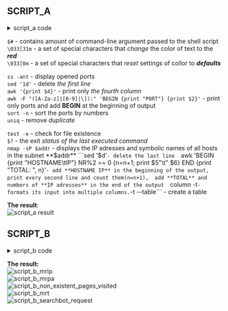 SCRIPT_A
---------

<details><summary>script_a code</summary>

```
#!/bin/bash

function find_open_ports() {
        ss -ant | sed '1d' | awk '{print $4}' | awk -F "([A-Za-z]|[0-9]|\]):" 'BEGIN {print "PORT"} {print $2}' | sort -n | uniq
}

function check_install_nmap() {
        test -e /usr/bin/nmap
        if [ "$?" == "false" ]
        then
                echo "nmap is NOT installed. Start installind"
                sudo apt install nmap
        fi
}

function find_ip() {
        addr=$1
        nmap -sP $addr | sed '$d' | awk 'BEGIN {print "HOSTNAME\tIP"} NR%2 == 0 {n=n+1; print $5"\t" $6} END {print "TOTAL: ", n}' | column -t
}


if [ "$#" == "0" ]
then
        echo -e "\033[31m$0""\033[0m has 2 keys:"
        echo "The --all key displays the IP adresses and symblic names of all hosts in the current subnet"
        echo "The --target key displays a list of open system TCP ports"
elif [ "$1" == "--all" ]
then
        echo -e "\033[32mNext ports are opened:\033[0m"
        find_open_ports
elif [ "$1" == "--target" ]
then
        check_install_nmap
        echo -e "\033[32mThey are such hosts in the network:\033[0m"
        find_ip $2
else
        echo -e "There is\033[31m no \033[0m$1 key"
fi

exit 0
```
![script_a](screenshots/script_a.png)

-------

</details>

```$#``` - contains amount of command-line argument passed to the shell script  
```\033[31m``` - a set of special characters that *change* the color of text to the ***red***  
```\033[0m``` - a set of special characters that *reset* settings of collor to ***defaults*** 
   
```ss -ant``` - display opened ports  
```sed '1d'``` - delete *the first line*  
```awk '{print $4}'``` - print only *the fourth column*  
```awk -F "([A-Za-z]|[0-9]|\]):" 'BEGIN {print "PORT"} {print $2}'``` - print only ports and add **BEGIN** at the beginning of output  
```sort -n``` - sort the ports by numbers  
```uniq``` - remove *duplicate*  
  
```test -e``` - check for file existence  
```$?``` - the exit *status of the last executed command*  
```nmap -sP $addr``` - displays the IP adresses and symbolic names of all hosts in the subnet **$addr**  
```sed '$d'``` - delete the last line  
```awk 'BEGIN {print "HOSTNAME\tIP"} NR%2 == 0 {n=n+1; print $5"\t" $6} END {print "TOTAL: ", n}'``` - add **HOSTNAME IP** in the beginning of the output, 
print every second line and count them(n=n+1),  add **TOTAL** and numbers of **IP adresses** in the end of the output  
```column -t``` - formats its input into multiple columns. ```-t --table``` - create a table  
  
**The result**:  
![script_a result](screenshots/script_a_result.png)

SCRIPT_B
---------

<details><summary>script_b code</summary>

```
#!/bin/bash

function mrip() {
	if [ -z $2 ]
	then
		cat $1 | awk '{print $1}' | sort | uniq -c | sort -nr |  awk 'BEGIN {print "\033[32mNN IP COUNT\033[0m"} {print FNR, $2, $1}' | column -t
	else
		cat $1 | awk '{print $1}' | sort | uniq -c | sort -nr | head -n $2 | awk 'BEGIN {print "\033[32mNN IP COUNT\033[0m"} {print FNR, $2, $1}' | column -t 
	fi
}

function mrpa() {
	if [ -z $2 ]
	then
		cat $1 | awk '{print $7}' | sort | uniq -c | sort -nr | awk 'BEGIN {print "\033[32mNN PAGE COUNT\033[0m"} {print FNR, $2, $1}' | column -t
	else
		cat $1 | awk '{print $7}' | sort | uniq -c | sort -nr | head -n $2 | awk 'BEGIN {print "\033[32mNN PAGE COUNT\033[0m"} {print FNR, $2, $1}' | column -t
	fi
}

function non_existent_pages_visited() {
        if [ -z $2 ]
        then
                cat $1 | grep error | awk '{print $1 $7}' | awk -F "/" '{print $1"\t"$2}' | sort | uniq -c | sort -nr | awk 'BEGIN {print "\033[32mNN IP ERROR COUNT\033[0m"} {print FNR, $2, $3, $1}' | column -t
        else
                cat $1 | grep error | awk '{print $1 $7}' | awk -F "/" '{print $1"\t"$2}' | sort | uniq -c | sort -nr | head -n $2 | awk 'BEGIN {print "\033[32mNN IP ERROR COUNT\033[0m"} {print FNR, $2, $3, $1}' | column -t
        fi
}

function mrt() {
	if [ -z $2 ]
        then
                cat $1 | awk '{print $4"]"}' | sort | uniq -c | sort -nr | awk 'BEGIN {print "\033[32mNN TIME COUNT\033[0m"} {print FNR, $2, $1}' | column -t
        else
		cat $1 | awk '{print $4"]"}' | sort | uniq -c | sort -nr | head -n $2 | awk 'BEGIN {print "\033[32mNN TIME COUNT\033[0m"} {print FNR, $2, $1}' | column -t        
	fi
}

function search_bot_request() {
	if [ -z $2 ]
        then
                cat $1 | grep bot | awk -F "\"" '{print $6}' | awk -F "//" '{print $2}' | awk 'NF' | awk -F ")" '{print $1}'  | sort | uniq -c | sort -nr | awk 'BEGIN {print "\033[32mNN BOT COUNT\033[0m"} {print FNR, $2, $1}' | column -t
        else
                cat $1 | grep bot | awk -F "\"" '{print $6}' | awk -F "//" '{print $2}' | awk 'NF' | awk -F ")" '{print $1}'  | sort | uniq -c | sort -nr | head -n $2 | awk 'BEGIN {print "\033[32mNN BOT COUNT\033[0m"} {print FNR, $2, $1}' | column -t
	fi
}

if [ "$#" == "0" ]
then
	echo -e "\033[31m$0""\033[0m has 5 keys:"
	echo "The --mrip the most requested IP adresses"
        echo "The --mrpa the most requested pages"
	echo "The --non-existent-pages-visited IP adresses that got error"
	echo "The --mrt the time site was most requested"
	echo "The --searchbot-request what searchbots requested the site"
	exit 0
elif [ -z $2 ]
then
        echo -e "ERROR. You have to choose an apache_log"
        exit 1
else
	log_name=$2
	search_size=$3
fi

if [ "$1" == "--mrip" ]
then
	mrip $log_name $search_size
elif [ "$1" == "--mrpa" ]
then
	mrpa $log_name $search_size
elif [ "$1" == "--non-existent-pages-visited" ]
then
	non_existent_pages_visited $log_name $search_size
elif [ "$1" == "--mrt" ]
then
	mrt $log_name $search_size
elif [ "$1" == "--searchbot-request" ]
then
	search_bot_request $log_name $search_size
else
	echo -e "There is\033[31m no \033[0m$1 key"
	exit 1
fi

exit 0
```

</details>


**The result:**  
![script_b_mrip](screenshots/script_b_mrip.png)  
![script_b_mrpa ](screenshots/script_b_mrpa.png)  
![script_b_non_existent_pages_visited](screenshots/script_b_non_existent_pages_visited.png)  
![script_b_mrt](screenshots/script_b_mrt.png)  
![script_b_searchbot_request](screenshots/script_b_searchbot_request.png)  



